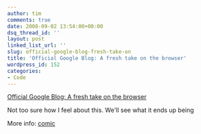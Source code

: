 ```yaml
---
author: tim
comments: true
date: 2008-09-02 13:54:00+00:00
dsq_thread_id: ''
layout: post
linked_list_url: ''
slug: official-google-blog-fresh-take-on
title: 'Official Google Blog: A fresh take on the browser'
wordpress_id: 152
categories:
- Code
---
```


[Official Google Blog: A fresh take on the
browser](http://googleblog.blogspot.com/2008/09/fresh-take-on-browser.html)  
  
Not too sure how I feel about this. We'll see what it ends up being  
  
More info: [comic](http://www.google.com/googlebooks/chrome/index.html)

